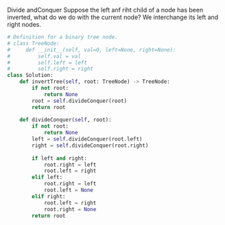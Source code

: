 Divide andConquer
Suppose the left anf riht child of a node has been inverted, what do we do with the current node? We interchange its left and right nodes.
```Python
# Definition for a binary tree node.
# class TreeNode:
#     def __init__(self, val=0, left=None, right=None):
#         self.val = val
#         self.left = left
#         self.right = right
class Solution:
    def invertTree(self, root: TreeNode) -> TreeNode:
        if not root:
            return None
        root = self.divideConquer(root)
        return root
    
    def divideConquer(self, root):
        if not root:
            return None
        left = self.divideConquer(root.left)
        right = self.divideConquer(root.right)
        
        if left and right:
            root.right = left
            root.left = right
        elif left:
            root.right = left
            root.left = None
        elif right:
            root.left = right
            root.right = None
        return root

```
